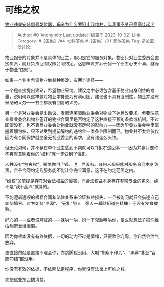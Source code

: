 # 可维之权
[物业违规安装信号发射器，母亲为什么要阻止我维权，叫我事不关己高高挂起？](https://www.zhihu.com/question/623985027/answer/3233692782)

> Author: #0-Anonymity
> Last update: [编辑于 2023-10-02]
> Link:
> Category: #【答集】/04-社科答集 #【答集】/01-家族答集 
> Tag:
> 评论区:
> 泛讨论:

物业报告的对象并不是具体的业主，那只是它的服务对象。物业只对业主委员会直接负责，而且负责范围仅限合同约定。这意味着并非任何一个业主心生不满，就等于物业“违规”。

如果一个业主希望物业做某种整改，有两个途径——

一个是直接提出建议，希望物业采纳。建议之中必须包含基于物业自身利益的考量，说明何以这样做对物业本身更为有利可图。建议也不具有强制性，物业并没有采纳的义务——甚至都没有回复的义务。

另一个是对业委会提出动议，发起连署驱动业委会对物业下达整改要求。但要注意查看业委会和物业签订的物业合同里是否约定了这种直接干预的条款或机制。不过即使没有，也不表示业委会对物业就没有足够的影响力——因为毕竟业委会手里掌握着解约权，只不过受到提前解约的违约金一类条件限制而已。物业并不太会仅仅因为有合同保护就完全无视业委会的诉求，没有谁这么头铁。

但无论如何，并不存在单个业主感到不爽就可以“维权”这回事——因为并非只要你不爽就意味着你的“权利”就一定受到了侵犯。

人并没有“包爽权”，哪怕你付了钱，也一样没有。任何人都只能对服务合同本身负责，合乎合同约定的服务能不能让你完全满意，这不在约定范围之内。

“维权”的前提是存在对合法权益的侵害，而合法权益本身存在非常专业的定义，绝不是“我不高兴”就算的。

不能逻辑通顺的根据合同和法律关系来论证权益损失，一旦被询问就只会描述自己如何愤怒、对方如何“冷漠”、“无礼”的人，旁人一看就知道在精神上还没有发育成熟。

好心的——或者说鸡贼的——就哄一哄，扮一下鬼脸哄哄你，要么就想法子把你推给别家去慢慢磨。

因为你根本没有有效依据，一切的动力不过是情绪，只要熬你几周，你自然会泄气放弃。

更直接的就是直接不理会你，你跳脚也没用、大喊“警察不作为”、“黑幕”甚至“官商勾结”都没用。

你没有有效的依据，不依照法定程序，你就没有法律上可维之权。

先把这些东西搞清楚。